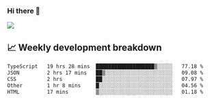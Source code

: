 ### Hi there 👋
<img align="center" src="https://github-readme-stats.vercel.app/api?username=Tumao727&show_icons=true&hide_title=true&theme=dracula" />


## 📈 Weekly development breakdown
<!--START_SECTION:waka-->

```txt
TypeScript   19 hrs 28 mins  ███████████████████▒░░░░░   77.18 %
JSON         2 hrs 17 mins   ██▒░░░░░░░░░░░░░░░░░░░░░░   09.08 %
CSS          2 hrs           ██░░░░░░░░░░░░░░░░░░░░░░░   07.97 %
Other        1 hr 8 mins     █░░░░░░░░░░░░░░░░░░░░░░░░   04.56 %
HTML         17 mins         ▒░░░░░░░░░░░░░░░░░░░░░░░░   01.18 %
```

<!--END_SECTION:waka-->